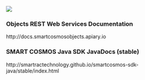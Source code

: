 <img src="https://raw.githubusercontent.com/SMARTRACTECHNOLOGY/smartcosmos-objects-api/master/images/objects.png"/>

<h3>Objects REST Web Services Documentation</h3>
http://docs.smartcosmosobjects.apiary.io

<h3>SMART COSMOS Java SDK JavaDocs (stable)</h3>
http://smartractechnology.github.io/smartcosmos-sdk-java/stable/index.html
